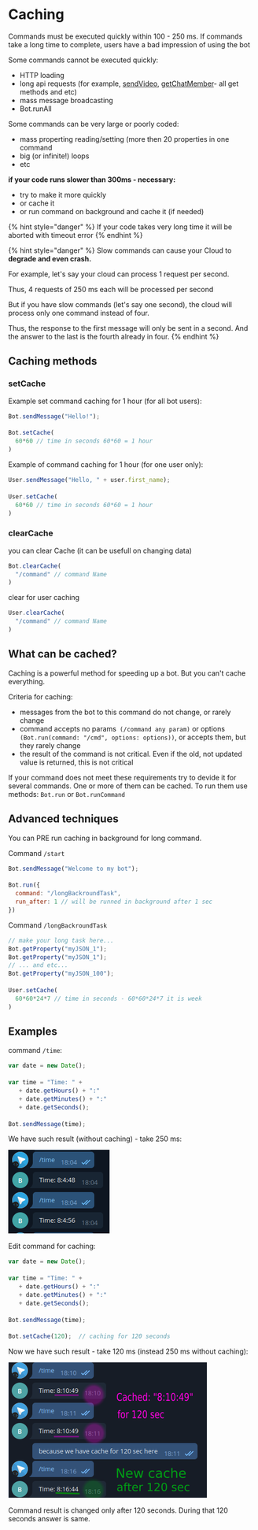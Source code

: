 # Caching

Commands must be executed quickly within 100 - 250 ms. If commands take a long time to complete, users have a bad impression of using the bot

Some commands cannot be executed quickly:

* HTTP loading
* long api requests (for example, [sendVideo](https://core.telegram.org/bots/api#sendvideo), [getChatMember](https://core.telegram.org/bots/api#getchatmember)- all get methods and etc)
* mass message broadcasting
* Bot.runAll

Some commands can be very large or poorly coded:

* mass properting reading/setting (more then 20 properties in one command
* big (or infinite!) loops
* etc

**if your code runs slower than 300ms - necessary:**

* try to make it more quickly
* or cache it
* or run command on background and cache it (if needed)

{% hint style="danger" %}
If your code takes very long time it will be aborted with timeout error
{% endhint %}

{% hint style="danger" %}
Slow commands can cause your Cloud to **degrade and even crash.**

For example, let's say your cloud can process 1 request per second.

Thus, 4 requests of 250 ms each will be processed per second

But if you have slow commands (let's say one second), the cloud will process only one command instead of four.

Thus, the response to the first message will only be sent in a second. And the answer to the last is the fourth already in four.
{% endhint %}

## Caching methods

### setCache

Example set command caching for 1 hour (for all bot users):

```javascript
Bot.sendMessage("Hello!");

Bot.setCache(
  60*60 // time in seconds 60*60 = 1 hour
)
```

Example of command caching for 1 hour (for one user only):

```javascript
User.sendMessage("Hello, " + user.first_name);

User.setCache(
  60*60 // time in seconds 60*60 = 1 hour
)
```

### clearCache

you can clear Cache (it can be usefull on changing data)

```javascript
Bot.clearCache(
  "/command" // command Name
)
```

clear for user caching

```javascript
User.clearCache(
  "/command" // command Name
)
```

## What can be cached?

Caching is a powerful method for speeding up a bot. But you can't cache everything.

Criteria for caching:

* messages from the bot to this command do not change, or rarely change
* command accepts no params` (/command any param)` or options `(Bot.run(command: "/cmd", options: options))`, or accepts them, but they rarely change
* the result of the command is not critical. Even if the old, not updated value is returned, this is not critical

If your command does not meet these requirements try to devide it for several commands. One or more of them can be cached. To run them use methods: `Bot.run` or `Bot.runCommand`

##  Advanced techniques

You can PRE run caching in background for long command.

Command `/start`

```javascript
Bot.sendMessage("Welcome to my bot");

Bot.run({
  command: "/longBackroundTask",
  run_after: 1 // will be runned in background after 1 sec
})
```

Command `/longBackroundTask`

```javascript
// make your long task here...
Bot.getProperty("myJSON_1");
Bot.getProperty("myJSON_1");
// ... and etc...
Bot.getProperty("myJSON_100");

User.setCache(
  60*60*24*7 // time in seconds - 60*60*24*7 it is week
)
```

## Examples

command `/time`: 

```javascript
var date = new Date(); 

var time = "Time: " + 
   + date.getHours() + ":"  
   + date.getMinutes() + ":" 
   + date.getSeconds();

Bot.sendMessage(time);
```

We have such result (without caching) - take 250 ms:

![](<../.gitbook/assets/image (72).png>)

Edit command for caching:

```javascript
var date = new Date(); 

var time = "Time: " + 
   + date.getHours() + ":"  
   + date.getMinutes() + ":" 
   + date.getSeconds();

Bot.sendMessage(time);

Bot.setCache(120);  // caching for 120 seconds
```

Now we have such result - take 120 ms (instead 250 ms without caching):

![](<../.gitbook/assets/image (74).png>)

Command result is changed only after 120 seconds. During that 120 seconds answer is same.
